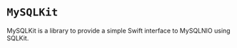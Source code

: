 # ``MySQLKit``

MySQLKit is a library to provide a simple Swift interface to MySQLNIO using SQLKit.
